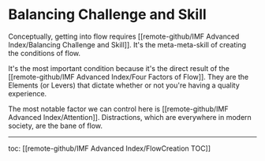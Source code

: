 # Balancing Challenge and Skill
Conceptually, getting into flow requires [[remote-github/IMF Advanced Index/Balancing Challenge and Skill]]. It's the meta-meta-skill of creating the conditions of flow.

It's the most important condition because it's the direct result of the [[remote-github/IMF Advanced Index/Four Factors of Flow]]. They are the Elements (or Levers) that dictate whether or not you're having a quality experience.

The most notable factor we can control here is [[remote-github/IMF Advanced Index/Attention]]. Distractions, which are everywhere in modern society, are the bane of flow. 

---

toc: [[remote-github/IMF Advanced Index/FlowCreation TOC]]
